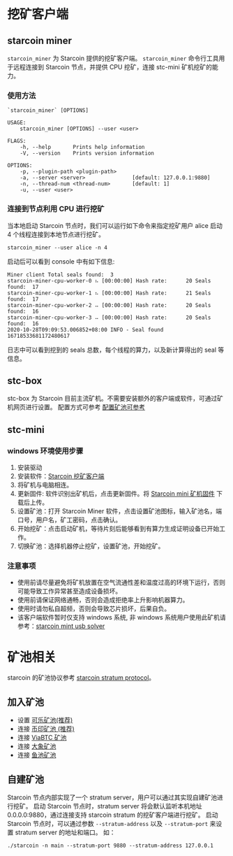 # 挖矿客户端

## starcoin miner

`starcoin_miner` 为 Starcoin 提供的挖矿客户端。
`starcoin_miner` 命令行工具用于远程连接到 Starcoin 节点，并提供 CPU 挖矿，连接 stc-mini 矿机挖矿的能力。

### 使用方法

```shell
`starcoin_miner` [OPTIONS]

USAGE:
    starcoin_miner [OPTIONS] --user <user>

FLAGS:
    -h, --help       Prints help information
    -V, --version    Prints version information

OPTIONS:
    -p, --plugin-path <plugin-path>
    -a, --server <server>               [default: 127.0.0.1:9880]
    -n, --thread-num <thread-num>       [default: 1]
    -u, --user <user>
```

### 连接到节点利用 CPU 进行挖矿

当本地启动 Starcoin 节点时，我们可以运行如下命令来指定挖矿用户 alice 启动 4 个线程连接到本地节点进行挖矿。

```shell
starcoin_miner --user alice -n 4
```

启动后可以看到 console 中有如下信息:

```shell
Miner client Total seals found:  3
starcoin-miner-cpu-worker-0 ⠦ [00:00:00] Hash rate:      20 Seals found:  17
starcoin-miner-cpu-worker-1 ⠦ [00:00:00] Hash rate:      21 Seals found:  17
starcoin-miner-cpu-worker-2 ⠤ [00:00:00] Hash rate:      20 Seals found:  16
starcoin-miner-cpu-worker-3 ⠤ [00:00:00] Hash rate:      20 Seals found:  16
2020-10-28T09:09:53.006852+08:00 INFO - Seal found 16718533681172480617
```

日志中可以看到挖到的 seals 总数，每个线程的算力，以及新计算得出的 seal 等信息。

## stc-box

stc-box 为 Starcoin 目前主流矿机。不需要安装额外的客户端或软件，可通过矿机网页进行设置。
配置方式可参考 [配置矿池可参考](https://www.yuque.com/bixinkelekuangchi/stoxms/knlyf3)

## stc-mini

### windows 环境使用步骤

1. 安装驱动
2. 安装软件：[Starcoin 挖矿客户端](https://github.com/starcoinorg/starcoin_mini_miner/releases/)
3. 将矿机与电脑相连。
4. 更新固件: 软件识别出矿机后，点击更新固件。将 [Starcoin mini 矿机固件](https://github.com/starcoinorg/starcoin_mini_miner/releases/download/v0.0.2/starcoin_mini_miner_recovery_v0.0.2.bin) 下载后上传。
5. 设置矿池：打开 Starcoin Miner 软件，点击设置矿池图标，输入矿池名，端口号，用户名，矿工密码，点击确认。
6. 开始挖矿：点击启动矿机，等待片刻后能够看到有算力生成证明设备已开始工作。
7. 切换矿池：选择机器停止挖矿，设置矿池，开始挖矿。

### 注意事项

* 使用前请尽量避免将矿机放置在空气流通性差和温度过高的环境下运行，否则可能导致工作异常甚至造成设备损坏。
* 使用前请保证网络通畅，否则会造成拒绝率上升影响机器算力。
* 使用时请勿私自超频，否则会导致芯片损坏，后果自负。
* 该客户端软件暂时仅支持 windows 系统, 非 windows 系统用户使用此矿机请参考：[starcoin mint usb solver](https://github.com/fikgol/usbsolver)

# 矿池相关

starcoin 的矿池协议参考 [starcoin stratum protocol](https://github.com/starcoinorg/starcoin/blob/master/stratum/stratum_mining_protocol.md)。

## 加入矿池

* 设置 [可乐矿池(推荐)](https://www.yuque.com/docs/share/5c5ae94a-3ed4-4dab-98ca-62baf17891e0)
* 连接 [币印矿池 (推荐)](https://help.poolin.com/hc/zh-cn/articles/360060982092)
* 连接 [ViaBTC 矿池](https://support.viabtc.com/hc/zh-cn/articles/900005939326)
* 连接 [大象矿池](https://www.dxpool.com/help/zh/starcoin-mining-toturial)
* 连接 [鱼池矿池](https://blog.f2pool.com/zh/mining-tutorial/stc)

## 自建矿池

Starcoin 节点内部实现了一个 stratum server，用户可以通过其实现自建矿池进行挖矿。
启动 Starcoin 节点时，stratum server 将会默认监听本机地址 0.0.0.0:9880，通过连接支持 starcoin stratum 的挖矿客户端进行挖矿。
启动 Starcoin 节点时，可以通过参数 `--stratum-address` 以及 `--stratum-port` 来设置 stratum server 的地址和端口。
如：

``` shell
./starcoin -n main --stratum-port 9880 --stratum-address 127.0.0.1
```
